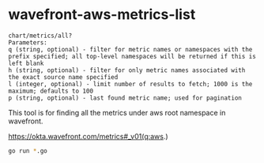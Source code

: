 # wavefront-aws-metrics-list

```
chart/metrics/all?
Parameters:
q (string, optional) - filter for metric names or namespaces with the prefix specified; all top-level namespaces will be returned if this is left blank
h (string, optional) - filter for only metric names associated with the exact source name specified
l (integer, optional) - limit number of results to fetch; 1000 is the maximum; defaults to 100
p (string, optional) - last found metric name; used for pagination
```

This tool is for finding all the metrics under aws root namespace in wavefront.

https://okta.wavefront.com/metrics#_v01(q:aws.)

```bash
go run *.go
```